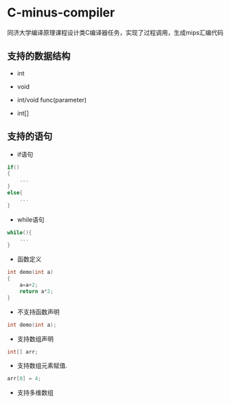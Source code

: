 # C-minus-compiler
同济大学编译原理课程设计类C编译器任务，实现了过程调用，生成mips汇编代码

## 支持的数据结构  
  
  - int  
  
  - void  
  
  - int/void func(parameter)  
  
  - int[]
  
## 支持的语句  
  
  - if语句  
  ```c
  if()
  {
      ...
  }
  else{
      ...
  }
  ```  

  - while语句  
  ```c
  while(){
      ...
  }
  ```  

  - 函数定义  
  ```c
  int demo(int a)
  {
      a=a+2;
      return a*2;
  }
  ```  
    
  - 不支持函数声明  
  ```c
  int demo(int a);
  ```
  
  - 支持数组声明  
  ```c
  int[] arr;
  ```
  
  - 支持数组元素赋值. 
  ```c
  arr[0] = 4;
  ```
  
  - 支持多维数组  
